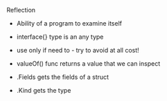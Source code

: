Reflection
- Ability of a program to examine itself
- interface{} type is an any type
- use only if need to - try to avoid at all cost!

- valueOf() func returns a value that we can inspect
- .Fields gets the fields of a struct
- .Kind gets the type